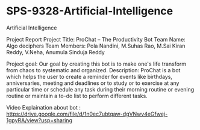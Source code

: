 # SPS-9328-Artificial-Intelligence
Artificial Intelligence

Project Report 
Project Title: ProChat – The Productivity Bot
Team Name: Algo deciphers
Team Members: Pola Nandini, M.Suhas Rao, M.Sai Kiran Reddy, V.Neha, Anumula Sinduja Reddy 

Project goal:
Our goal by creating this bot is to make one's life transform from chaos to systematic and organized.
Description:
ProChat is a bot which helps the user to create a reminder for events like birthdays, anniversaries, meeting and deadlines or to study or to exercise at any particular time or schedule any task during their morning routine or evening routine or maintain a to-do list to perform different tasks. 

Video Explaination about bot : https://drive.google.com/file/d/1n0ec7ubtqaw-dgVNwv4eGfwej-1gpyRA/view?usp=sharing
